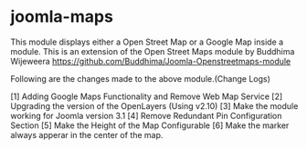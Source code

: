 joomla-maps
===========

This module displays either a Open Street Map or a Google Map inside a module.
This is an extension of the Open Street Maps module by Buddhima Wijeweera 
https://github.com/Buddhima/Joomla-Openstreetmaps-module

Following are the changes made to the above module.(Change Logs)

[1] Adding Google Maps Functionality and Remove Web Map Service
[2] Upgrading the version of the OpenLayers (Using v2.10)
[3] Make the module working for Joomla version 3.1
[4] Remove Redundant Pin Configuration Section
[5] Make the Height of the Map Configurable
[6] Make the marker always apperar in the center of the map.
